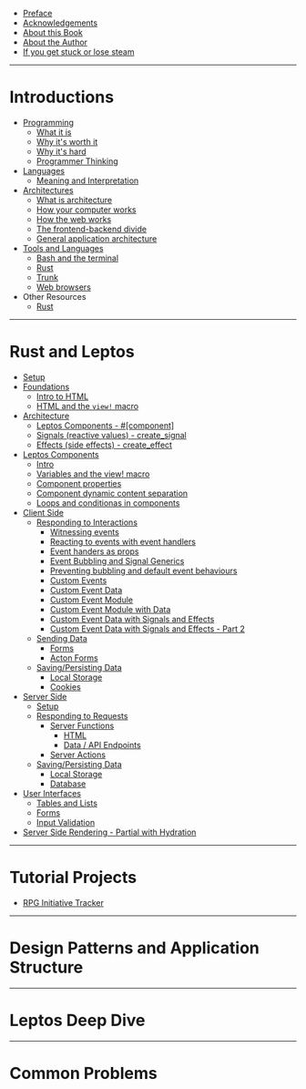 - [Preface]()
- [Acknowledgements]()
- [About this Book]()
- [About the Author]()
- [If you get stuck or lose steam]()

------------

# Introductions
- [Programming]()
	- [What it is]()
	- [Why it's worth it]()
	- [Why it's hard]()
	- [Programmer Thinking]()
- [Languages]()
	- [Meaning and Interpretation]()
- [Architectures]()
	- [What is architecture]()
	- [How your computer works]()
	- [How the web works]()
	- [The frontend-backend divide]()
	- [General application architecture]()
- [Tools and Languages]()
	- [Bash and the terminal]()
	- [Rust]()
	- [Trunk]()
	- [Web browsers]()
- Other Resources
	- [Rust](./intro/other_resources/rust.md)

------------

# Rust and Leptos
- [Setup](./setup_intro.md)
- [Foundations]()
	- [Intro to HTML](./html_intro.md)
	- [HTML and the `view!` macro](./view_macro_html.md)
- [Architecture]()
	- [Leptos Components - #[component]]()
	- [Signals (reactive values) - create_signal]()
	- [Effects (side effects) - create_effect]()
- [Leptos Components]()
	- [Intro](./leptos_component_intro.md)
	- [Variables and the view! macro](./view_macro_variables.md)
	- [Component properties](./leptos_component_properties.md)
	- [Component dynamic content separation](./leptos_component_dynamic_content_separation.md)
	- [Loops and conditionas in components]()
- [Client Side]()
	- [Responding to Interactions]()
		- [Witnessing events](leptos_component_logging_events.md)
		- [Reacting to events with event handlers](leptos_component_update_from_event.md)
		- [Event handers as props](./event_handlers_as_props.md)
		- [Event Bubbling and Signal Generics](event_bubbling_and_signal_generics.md)
		- [Preventing bubbling and default event behaviours ]()
		- [Custom Events](./custom_events.md)
		- [Custom Event Data](./custom_event_data.md)
		- [Custom Event Module](./custom_event_module.md)
		- [Custom Event Module with Data](./custom_event_module_with_data.md)
		- [Custom Event Data with Signals and Effects](./custom_event_data_with_signals_and_effects.md)
		- [Custom Event Data with Signals and Effects - Part 2](./custom_event_data_with_signals_and_effects_part2.md)
	- [Sending Data](./)
		- [Forms](./forms.md)
		- [Acton Forms](./)
	- [Saving/Persisting Data](client/store_data/summary.md)
		- [Local Storage](./client/store_data/local_storage.md)
		- [Cookies](./client/store_data/cookies.md)
- [Server Side](./)
	- [Setup](./)
	- [Responding to Requests](./)
		- [Server Functions](./)
			- [HTML](./)
			- [Data / API Endpoints](./)
		- [Server Actions](./)
	- [Saving/Persisting Data](./)
		- [Local Storage](./)
		- [Database](./)
- [User Interfaces]()
	- [Tables and Lists]()
	- [Forms]()
	- [Input Validation]()
- [Server Side Rendering - Partial with Hydration]()

------------

# Tutorial Projects
- [RPG Initiative Tracker](tutorial_projects/initiative_tracker/summary.md)

------------

# Design Patterns and Application Structure

------------

# Leptos Deep Dive

------------

# Common Problems


